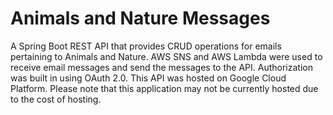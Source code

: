 # Animals and Nature Messages

A Spring Boot REST API that provides CRUD operations for emails pertaining to Animals and Nature.  AWS SNS and AWS Lambda were used to receive email messages and send the messages to the API.  Authorization was built in using OAuth 2.0.  This API was hosted on Google Cloud Platform.  Please note that this application may not be currently hosted due to the cost of hosting.


